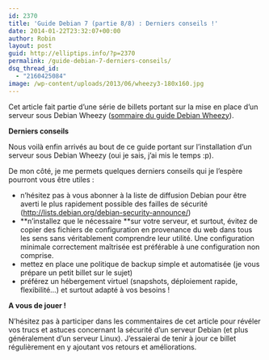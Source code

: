 ```yaml
---
id: 2370
title: 'Guide Debian 7 (partie 8/8) : Derniers conseils !'
date: 2014-01-22T23:32:07+00:00
author: Robin
layout: post
guid: http://elliptips.info/?p=2370
permalink: /guide-debian-7-derniers-conseils/
dsq_thread_id:
  - "2160425084"
image: /wp-content/uploads/2013/06/wheezy3-180x160.jpg
---
```

Cet article fait partie d&#8217;une série de billets portant sur la mise en place d&#8217;un serveur sous Debian Wheezy ([sommaire du guide Debian Wheezy](http://elliptips.info/guide-sur-linstallation-dun-serveur-sous-debian-7-wheezy/)).

**Derniers conseils**

Nous voilà enfin arrivés au bout de ce guide portant sur l&#8217;installation d&#8217;un serveur sous Debian Wheezy (oui je sais, j&#8217;ai mis le temps :p).

De mon côté, je me permets quelques derniers conseils qui je l&#8217;espère pourront vous être utiles :

  * n&#8217;hésitez pas à vous abonner à la liste de diffusion Debian pour être averti le plus rapidement possible des failles de sécurité (<http://lists.debian.org/debian-security-announce/>)
  * **n&#8217;installez que le nécessaire **sur votre serveur, et surtout, évitez de copier des fichiers de configuration en provenance du web dans tous les sens sans véritablement comprendre leur utilité. Une configuration minimale correctement maîtrisée est préférable à une configuration non comprise.
  * mettez en place une politique de backup simple et automatisée (je vous prépare un petit billet sur le sujet)
  * préférez un hébergement virtuel (snapshots, déploiement rapide, flexibilité&#8230;) et surtout adapté à vos besoins !

**A vous de jouer !**

N&#8217;hésitez pas à participer dans les commentaires de cet article pour révéler vos trucs et astuces concernant la sécurité d&#8217;un serveur Debian (et plus généralement d&#8217;un serveur Linux). J&#8217;essaierai de tenir à jour ce billet régulièrement en y ajoutant vos retours et améliorations.